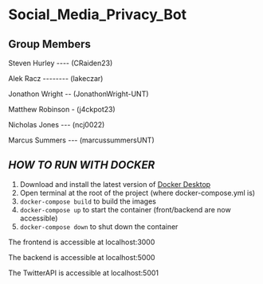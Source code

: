 # Social_Media_Privacy_Bot

## Group Members

Steven Hurley ---- (CRaiden23)

Alek Racz -------- (lakeczar)

Jonathon Wright -- (JonathonWright-UNT)

Matthew Robinson - (j4ckpot23)

Nicholas Jones --- (ncj0022)

Marcus Summers --- (marcussummersUNT)

## *HOW TO RUN WITH DOCKER*
 1. Download and install the latest version of [Docker Desktop](https://hub.docker.com/editions/community/docker-ce-desktop-windows?tab=description)
 2.  Open terminal at the root of the project (where docker-compose.yml is)
 3.  `docker-compose build` to build the images  
 4.  `docker-compose up` to start the container (front/backend are now accessible)
 5.  `docker-compose down` to shut down the container

The frontend is accessible at localhost:3000

The backend is accessible at localhost:5000

The TwitterAPI is accessible at localhost:5001

